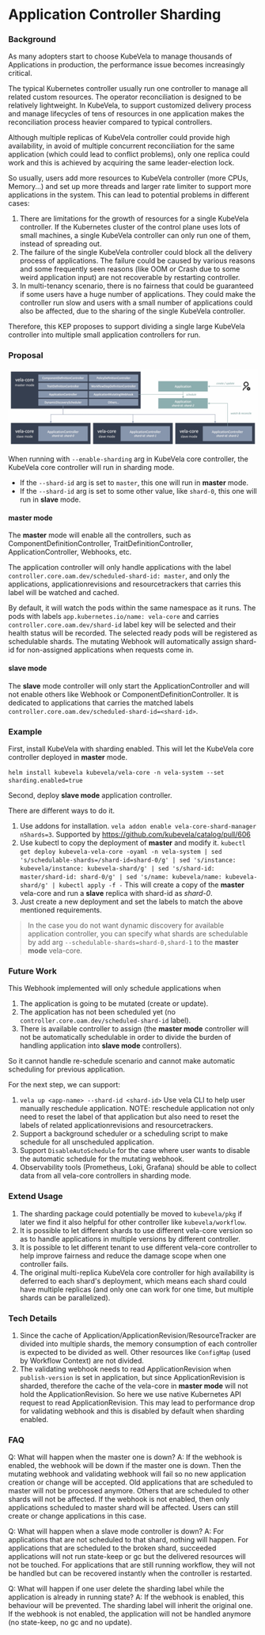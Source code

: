 # Application Controller Sharding

### Background

As many adopters start to choose KubeVela to manage thousands of Applications in production, the performance issue becomes increasingly critical.

The typical Kubernetes controller usually run one controller to manage all related custom resources. The operator reconciliation is designed to be relatively lightweight. In KubeVela, to support customized delivery process and manage lifecycles of tens of resources in one application makes the reconciliation process heavier compared to typical controllers.

Although multiple replicas of KubeVela controller could provide high availability, in avoid of multiple concurrent reconciliation for the same application (which could lead to conflict problems), only one replica could work and this is achieved by acquiring the same leader-election lock.

So usually, users add more resources to KubeVela controller (more CPUs, Memory...) and set up more threads and larger rate limiter to support more applications in the system. This can lead to potential problems in different cases:
1. There are limitations for the growth of resources for a single KubeVela controller. If the Kubernetes cluster of the control plane uses lots of small machines, a single KubeVela controller can only run one of them, instead of spreading out.
2. The failure of the single KubeVela controller could block all the delivery process of applications. The failure could be caused by various reasons and some frequently seen reasons (like OOM or Crash due to some weird application input) are not recoverable by restarting controller.
3. In multi-tenancy scenario, there is no fairness that could be guaranteed if some users have a huge number of applications. They could make the controller run slow and users with a small number of applications could also be affected, due to the sharing of the single KubeVela controller.

Therefore, this KEP proposes to support dividing a single large KubeVela controller into multiple small application controllers for run.

### Proposal

![image](./vela-core-sharding-arch.jpg)

When running with `--enable-sharding` arg in KubeVela core controller, the KubeVela core controller will run in sharding mode.
- If the `--shard-id` arg is set to `master`, this one will run in **master** mode.
- If the `--shard-id` arg is set to some other value, like `shard-0`, this one will run in **slave** mode.

#### master mode

The **master** mode will enable all the controllers, such as ComponentDefinitionController, TraitDefinitionController, ApplicationController, Webhooks, etc.

The application controller will only handle applications with the label `controller.core.oam.dev/scheduled-shard-id: master`, and only the applications, applicationrevisions and resourcetrackers that carries this label will be watched and cached.

By default, it will watch the pods within the same namespace as it runs. The pods with labels `app.kubernetes.io/name: vela-core` and carries `controller.core.oam.dev/shard-id` label key will be selected and their health status will be recorded. The selected ready pods will be registered as schedulable shards. The mutating Webhook will automatically assign shard-id for non-assigned applications when requests come in.

#### slave mode

The **slave** mode controller will only start the ApplicationController and will not enable others like Webhook or ComponentDefinitionController. It is dedicated to applications that carries the matched labels `controller.core.oam.dev/scheduled-shard-id=<shard-id>`.

### Example

First, install KubeVela with sharding enabled. This will let the KubeVela core controller deployed in **master** mode.

```shell
helm install kubevela kubevela/vela-core -n vela-system --set sharding.enabled=true
```

Second, deploy **slave mode** application controller.

There are different ways to do it.
1. Use addons for installation. `vela addon enable vela-core-shard-manager nShards=3`. Supported by https://github.com/kubevela/catalog/pull/606
2. Use kubectl to copy the deployment of **master** and modify it. `kubectl get deploy kubevela-vela-core -oyaml -n vela-system | sed 's/schedulable-shards=/shard-id=shard-0/g' | sed 's/instance: kubevela/instance: kubevela-shard/g' | sed 's/shard-id: master/shard-id: shard-0/g' | sed 's/name: kubevela/name: kubevela-shard/g' | kubectl apply -f -` This will create a copy of the **master** vela-core and run a **slave** replica with shard-id as *shard-0*.
3. Just create a new deployment and set the labels to match the above mentioned requirements.

> In the case you do not want dynamic discovery for available application controller, you can specify what shards are schedulable by add arg `--schedulable-shards=shard-0,shard-1` to the **master mode** vela-core.

### Future Work

This Webhook implemented will only schedule applications when
1. The application is going to be mutated (create or update).
2. The application has not been scheduled yet (no `controller.core.oam.dev/scheduled-shard-id` label).
3. There is available controller to assign (the **master mode** controller will not be automatically schedulable in order to divide the burden of handling application into **slave mode** controllers).

So it cannot handle re-schedule scenario and cannot make automatic scheduling for previous application.

For the next step, we can support:
1. `vela up <app-name> --shard-id <shard-id>` Use vela CLI to help user manually reschedule application. NOTE: reschedule application not only need to reset the label of that application but also need to reset the labels of related applicationrevisions and resourcetrackers.
2. Support a background scheduler or a scheduling script to make schedule for all unscheduled application.
3. Support `DisableAutoSchedule` for the case where user wants to disable the automatic schedule for the mutating webhook.
4. Observability tools (Prometheus, Loki, Grafana) should be able to collect data from all vela-core controllers in sharding mode.

### Extend Usage
1. The sharding package could potentially be moved to `kubevela/pkg` if later we find it also helpful for other controller like `kubevela/workflow`.
2. It is possible to let different shards to use different vela-core version so as to handle applications in multiple versions by different controller.
3. It is possible to let different tenant to use different vela-core controller to help improve fairness and reduce the damage scope when one controller fails.
4. The original multi-replica KubeVela core controller for high availability is deferred to each shard's deployment, which means each shard could have multiple replicas (and only one can work for one time, but multiple shards can be parallelized).

### Tech Details
1. Since the cache of Application/ApplicationRevision/ResourceTracker are divided into multiple shards, the memory consumption of each controller is expected to be divided as well. Other resources like `ConfigMap` (used by Workflow Context) are not divided.
2. The validating webhook needs to read ApplicationRevision when `publish-version` is set in application, but since ApplicationRevision is sharded, therefore the cache of the vela-core in **master mode** will not hold the ApplicationRevision. So here we use native Kubernetes API request to read ApplicationRevision. This may lead to performance drop for validating webhook and this is disabled by default when sharding enabled.

### FAQ

Q: What will happen when the master one is down?
A: If the webhook is enabled, the webhook will be down if the master one is down. Then the mutating webhook and validating webhook will fail so no new application creation or change will be accepted. Old applications that are scheduled to master will not be processed anymore. Others that are scheduled to other shards will not be affected. If the webhook is not enabled, then only applications scheduled to master shard will be affected. Users can still create or change applications in this case.

Q: What will happen when a slave mode controller is down?
A: For applications that are not scheduled to that shard, nothing will happen. For applications that are scheduled to the broken shard, succeeded applications will not run state-keep or gc but the delivered resources will not be touched. For applications that are still running workflow, they will not be handled but can be recovered instantly when the controller is restarted.

Q: What will happen if one user delete the sharding label while the application is already in running state?
A: If the webhook is enabled, this behaviour will be prevented. The sharding label will inherit the original one. If the webhook is not enabled, the application will not be handled anymore (no state-keep, no gc and no update).
